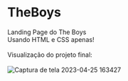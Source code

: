 # TheBoys
Landing Page do The Boys
<br/>
Usando HTML e CSS apenas!
<br/>
<br/>
Visualização do projeto final:
<br/>
<br/>
![Captura de tela 2023-04-25 163427](https://user-images.githubusercontent.com/127504003/234385095-edede963-50be-4221-b8ff-4f1bcbb633d2.png)
